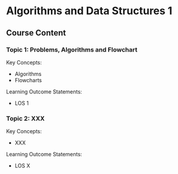 # Algorithms and Data Structures 1

## Course Content

### Topic 1: Problems, Algorithms and Flowchart

Key Concepts:

- Algorithms
- Flowcharts

Learning Outcome Statements:

- LOS 1

### Topic 2: XXX

Key Concepts:

- XXX

Learning Outcome Statements:

- LOS X
